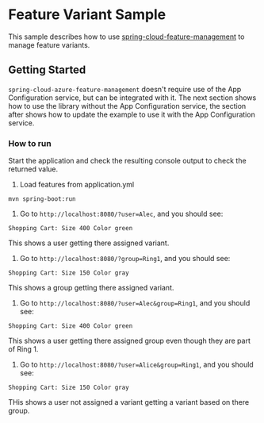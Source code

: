 # Feature Variant Sample

This sample describes how to use [spring-cloud-feature-management](https://github.com/Azure/azure-sdk-for-java/blob/azure-spring-boot_3.6.0/sdk/appconfiguration/spring-cloud-azure-feature-management/README.md) to manage feature variants.

## Getting Started

`spring-cloud-azure-feature-management` doesn't require use of the App Configuration service, but can be integrated with it. The next section shows how to use the library without the App Configuration service, the section after shows how to update the example to use it with the App Configuration service.

### How to run
Start the application and check the resulting console output to check the returned value.

1. Load features from application.yml
```
mvn spring-boot:run
```

1. Go to `http://localhost:8080/?user=Alec`, and you should see:

```console
Shopping Cart: Size 400 Color green
```

This shows a user getting there assigned variant.

1. Go to `http://localhost:8080/?group=Ring1`, and you should see:

```console
Shopping Cart: Size 150 Color gray
```

This shows a group getting there assigned variant.

1. Go to `http://localhost:8080/?user=Alec&group=Ring1`, and you should see:

```console
Shopping Cart: Size 400 Color green
```

This shows a user getting there assigned group even though they are part of Ring 1.

1. Go to `http://localhost:8080/?user=Alice&group=Ring1`, and you should see:

```console
Shopping Cart: Size 150 Color gray
```

THis shows a user not assigned a variant getting a variant based on there group.
